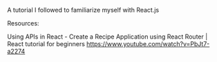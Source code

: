 A tutorial I followed to familiarize myself with React.js

Resources:

Using APIs in React - Create a Recipe Application using React Router | React tutorial for beginners
https://www.youtube.com/watch?v=PbJt7-a2274
